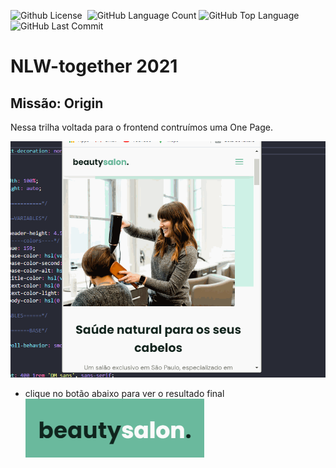 
<img alt="Github License" src="https://img.shields.io/github/license/riquecelo/nlw-together" /> <img alt="" src="https://img.shields.io/github/repo-size/riquecelo/nlw-together" /> <img alt="GitHub Language Count" src="https://img.shields.io/github/languages/count/riquecelo/nlw-together" /> <img alt="GitHub Top Language" src="https://img.shields.io/github/languages/top/riquecelo/nlw-together" /> <img alt="GitHub Last Commit" src="https://img.shields.io/github/last-commit/riquecelo/nlw-together" />

# NLW-together 2021<br>
## Missão: Origin<br>
Nessa trilha voltada para o frontend contruímos uma One Page.<br>

<img alt="GitHub Last Commit" src="https://github.com/Riquecelo/nlw-together/blob/main/OriginSix.gif"/>


* clique no botão abaixo para ver o resultado final <br>
<a href="https://riquecelo.github.io/nlw-together/"><img src="https://github.com/Riquecelo/nlw-together/blob/main/beautysalon..PNG"/></a>
